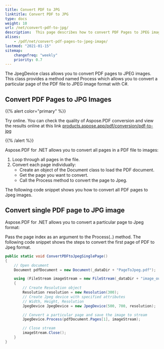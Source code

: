 ```yaml
---
title: Convert PDF to JPG
linktitle: Convert PDF to JPG
type: docs
weight: 10
url: /net/convert-pdf-to-jpg/
description:  This page describes how to convert PDF Pages to JPEG image, convert all and single pages to JPEG images with Aspose.PDF for .NET.
alises:
    - /pdf/net/convert-pdf-pages-to-jpeg-image/
lastmod: "2021-01-15"
sitemap:
    changefreq: "weekly"
    priority: 0.7
---
```


The JpegDevice class allows you to convert PDF pages to JPEG images. This class provides a method named Process which allows you to convert a particular page of the PDF file to JPEG image format with C#.

## Convert PDF Pages to JPG Images

{{% alert color="primary" %}}

Try online. You can check the quality of Aspose.PDF conversion and view the results online at this link  [products.aspose.app/pdf/conversion/pdf-to-jpg](https://products.aspose.app/pdf/conversion/pdf-to-jpg)

{{% /alert %}}

Aspose.PDF for .NET allows you to convert all pages in a PDF file to images:

1. Loop through all pages in the file.
1. Convert each page individually:
    - Create an object of the Document class to load the PDF document.
    - Get the page you want to convert.
    - Call the Process method to convert the page to Jpeg.

The following code snippet shows you how to convert all PDF pages to Jpeg images.

## Convert single PDF page to JPG image

Aspose.PDF for .NET allows you to convert a particular page to Jpeg format:

Pass the page index as an argument to the Process(..) method.
The following code snippet shows the steps to convert the first page of PDF to Jpeg format.

```csharp
public static void ConvertPDFtoJpegSinglePage()
{
    // Open document
    Document pdfDocument = new Document(_dataDir + "PageToJpeg.pdf");

    using (FileStream imageStream = new FileStream(_dataDir + "image_out.Jpeg", FileMode.Create))
    {
        // Create Resolution object
        Resolution resolution = new Resolution(300);
        // Create Jpeg device with specified attributes
        // Width, Height, Resolution
        JpegDevice JpegDevice = new JpegDevice(500, 700, resolution);

        // Convert a particular page and save the image to stream
        JpegDevice.Process(pdfDocument.Pages[1], imageStream);

        // Close stream
        imageStream.Close();
    }
}
```
